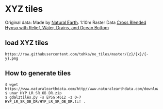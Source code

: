 # XYZ tiles

Original data: Made by [Natural Earth](https://www.naturalearthdata.com/about/terms-of-use/). 1:10m Raster Data [Cross Blended Hypso with Relief, Water, Drains, and Ocean Bottom](https://www.naturalearthdata.com/downloads/10m-cross-blend-hypso/cross-blended-hypso-with-relief-water-drains-and-ocean-bottom/)

## load XYZ tiles

```
https://raw.githubusercontent.com/tohka/ne_tiles/master/{z}/{x}/{-y}.png
```

## How to generate tiles

```shell-session
$ wget https://www.naturalearthdata.com/http//www.naturalearthdata.com/download/10m/raster/HYP_LR_SR_OB_DR.zip
$ unar HYP_LR_SR_OB_DR.zip
$ gdal2tiles.py -s EPSG:4612 -z 0-7 HYP_LR_SR_OB_DR/HYP_LR_SR_OB_DR.tif .
```
